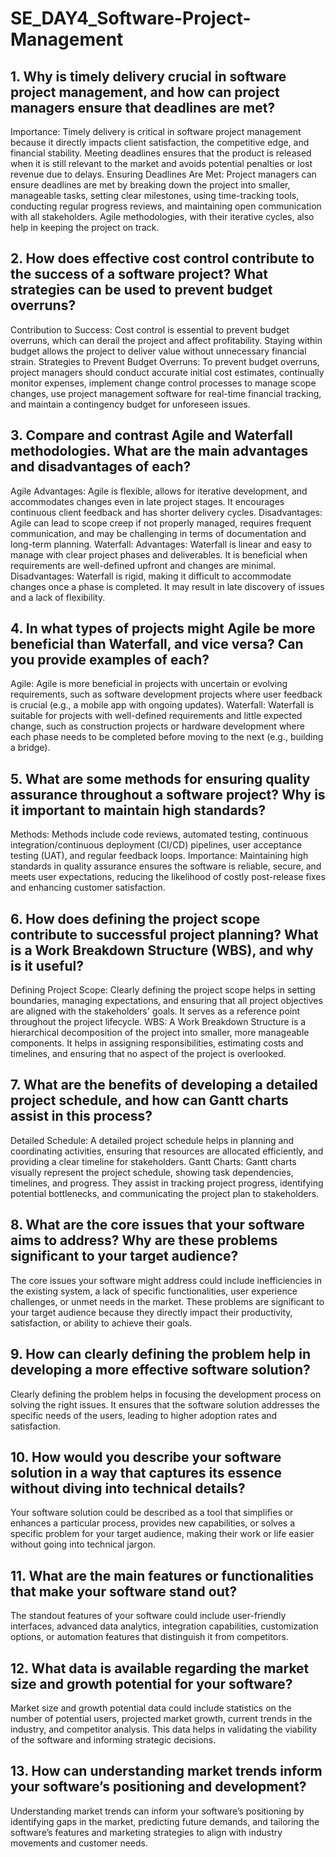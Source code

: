 # SE_DAY4_Software-Project-Management
## 1. Why is timely delivery crucial in software project management, and how can project managers ensure that deadlines are met?
Importance: Timely delivery is critical in software project management because it directly impacts client satisfaction, the competitive edge, and financial stability. Meeting deadlines ensures that the product is released when it is still relevant to the market and avoids potential penalties or lost revenue due to delays.
Ensuring Deadlines Are Met: Project managers can ensure deadlines are met by breaking down the project into smaller, manageable tasks, setting clear milestones, using time-tracking tools, conducting regular progress reviews, and maintaining open communication with all stakeholders. Agile methodologies, with their iterative cycles, also help in keeping the project on track.
## 2. How does effective cost control contribute to the success of a software project? What strategies can be used to prevent budget overruns?
Contribution to Success: Cost control is essential to prevent budget overruns, which can derail the project and affect profitability. Staying within budget allows the project to deliver value without unnecessary financial strain.
Strategies to Prevent Budget Overruns: To prevent budget overruns, project managers should conduct accurate initial cost estimates, continually monitor expenses, implement change control processes to manage scope changes, use project management software for real-time financial tracking, and maintain a contingency budget for unforeseen issues.
## 3. Compare and contrast Agile and Waterfall methodologies. What are the main advantages and disadvantages of each?
Agile
Advantages: Agile is flexible, allows for iterative development, and accommodates changes even in late project stages. It encourages continuous client feedback and has shorter delivery cycles.
Disadvantages: Agile can lead to scope creep if not properly managed, requires frequent communication, and may be challenging in terms of documentation and long-term planning.
Waterfall:
Advantages: Waterfall is linear and easy to manage with clear project phases and deliverables. It is beneficial when requirements are well-defined upfront and changes are minimal.
Disadvantages: Waterfall is rigid, making it difficult to accommodate changes once a phase is completed. It may result in late discovery of issues and a lack of flexibility.
## 4. In what types of projects might Agile be more beneficial than Waterfall, and vice versa? Can you provide examples of each?
Agile: Agile is more beneficial in projects with uncertain or evolving requirements, such as software development projects where user feedback is crucial (e.g., a mobile app with ongoing updates).
Waterfall: Waterfall is suitable for projects with well-defined requirements and little expected change, such as construction projects or hardware development where each phase needs to be completed before moving to the next (e.g., building a bridge).
## 5. What are some methods for ensuring quality assurance throughout a software project? Why is it important to maintain high standards?
Methods: Methods include code reviews, automated testing, continuous integration/continuous deployment (CI/CD) pipelines, user acceptance testing (UAT), and regular feedback loops.
Importance: Maintaining high standards in quality assurance ensures the software is reliable, secure, and meets user expectations, reducing the likelihood of costly post-release fixes and enhancing customer satisfaction.
## 6. How does defining the project scope contribute to successful project planning? What is a Work Breakdown Structure (WBS), and why is it useful?
Defining Project Scope: Clearly defining the project scope helps in setting boundaries, managing expectations, and ensuring that all project objectives are aligned with the stakeholders' goals. It serves as a reference point throughout the project lifecycle.
WBS: A Work Breakdown Structure is a hierarchical decomposition of the project into smaller, more manageable components. It helps in assigning responsibilities, estimating costs and timelines, and ensuring that no aspect of the project is overlooked.
## 7. What are the benefits of developing a detailed project schedule, and how can Gantt charts assist in this process?
Detailed Schedule: A detailed project schedule helps in planning and coordinating activities, ensuring that resources are allocated efficiently, and providing a clear timeline for stakeholders.
Gantt Charts: Gantt charts visually represent the project schedule, showing task dependencies, timelines, and progress. They assist in tracking project progress, identifying potential bottlenecks, and communicating the project plan to stakeholders.
## 8. What are the core issues that your software aims to address? Why are these problems significant to your target audience?
The core issues your software might address could include inefficiencies in the existing system, a lack of specific functionalities, user experience challenges, or unmet needs in the market. These problems are significant to your target audience because they directly impact their productivity, satisfaction, or ability to achieve their goals.
## 9. How can clearly defining the problem help in developing a more effective software solution?
Clearly defining the problem helps in focusing the development process on solving the right issues. It ensures that the software solution addresses the specific needs of the users, leading to higher adoption rates and satisfaction.
## 10. How would you describe your software solution in a way that captures its essence without diving into technical details?
Your software solution could be described as a tool that simplifies or enhances a particular process, provides new capabilities, or solves a specific problem for your target audience, making their work or life easier without going into technical jargon.
## 11. What are the main features or functionalities that make your software stand out?
The standout features of your software could include user-friendly interfaces, advanced data analytics, integration capabilities, customization options, or automation features that distinguish it from competitors.
## 12. What data is available regarding the market size and growth potential for your software?
Market size and growth potential data could include statistics on the number of potential users, projected market growth, current trends in the industry, and competitor analysis. This data helps in validating the viability of the software and informing strategic decisions.
## 13. How can understanding market trends inform your software’s positioning and development?
Understanding market trends can inform your software’s positioning by identifying gaps in the market, predicting future demands, and tailoring the software’s features and marketing strategies to align with industry movements and customer needs.
